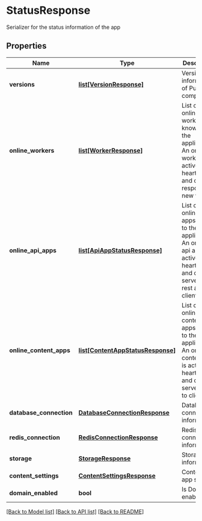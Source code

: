 # StatusResponse

Serializer for the status information of the app
## Properties
Name | Type | Description | Notes
------------ | ------------- | ------------- | -------------
**versions** | [**list[VersionResponse]**](VersionResponse.md) | Version information of Pulp components | 
**online_workers** | [**list[WorkerResponse]**](WorkerResponse.md) | List of online workers known to the application. An online worker is actively heartbeating and can respond to new work. | 
**online_api_apps** | [**list[ApiAppStatusResponse]**](ApiAppStatusResponse.md) | List of online api apps known to the application. An online api app is actively heartbeating and can serve the rest api to clients. | 
**online_content_apps** | [**list[ContentAppStatusResponse]**](ContentAppStatusResponse.md) | List of online content apps known to the application. An online content app is actively heartbeating and can serve data to clients. | 
**database_connection** | [**DatabaseConnectionResponse**](DatabaseConnectionResponse.md) | Database connection information | 
**redis_connection** | [**RedisConnectionResponse**](RedisConnectionResponse.md) | Redis connection information | [optional] 
**storage** | [**StorageResponse**](StorageResponse.md) | Storage information | [optional] 
**content_settings** | [**ContentSettingsResponse**](ContentSettingsResponse.md) | Content-app settings | 
**domain_enabled** | **bool** | Is Domains enabled | 

[[Back to Model list]](../README.md#documentation-for-models) [[Back to API list]](../README.md#documentation-for-api-endpoints) [[Back to README]](../README.md)


